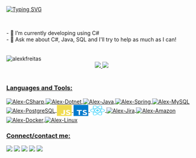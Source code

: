 [![Typing SVG](https://readme-typing-svg.herokuapp.com?font=Comic+Sans+MS&size=40&duration=3500&pause=2500&color=00BFBF&background=FFFFFF00&center=true&vCenter=true&width=1000&lines=Bem-vindo!;Alex+Katanosaka+Freitas;24+anos+de+idade;S%C3%A3o+Paulo+-+SP;Desenvolvedor+Full+Stack)](https://git.io/typing-svg)
##

<br>
- 🌱 I’m currently developing using C#<br>
- 💬 Ask me about C#, Java, SQL and I'll try to help as much as I can!<br><br><br>

<img src="https://komarev.com/ghpvc/?username=alexkfreitas&label=Profile%20views&color=0e75b6&style=flat" alt="alexkfreitas" />




<div align="center">
  <a href="https://github.com/pereiracaslu">
  <img height="180em" src="https://github-readme-stats.vercel.app/api?username=alexkfreitas&show_icons=true&theme=dark&include_all_commits=true&count_private=true"/>
  <img height="180em" src="https://github-readme-stats.vercel.app/api/top-langs/?username=alexkfreitas&layout=compact&langs_count=7&theme=dark"/>
</div>
<div style="display: inline_block"><br>
  
 ### Languages and Tools:

  
          
  <img align="center" alt="Alex-CSharp" height="45" width="60" src="https://cdn.jsdelivr.net/gh/devicons/devicon/icons/csharp/csharp-original.svg" />
  <img align="center" alt="Alex-Dotnet" height="45" width="60" src="https://cdn.jsdelivr.net/gh/devicons/devicon/icons/dot-net/dot-net-plain-wordmark.svg" />
  <img align="center" alt="Alex-Java" height="45" width="60" src="https://cdn.jsdelivr.net/gh/devicons/devicon/icons/java/java-original.svg">
  <img align="center" alt="Alex-Spring" height="30" width="40" src="https://cdn.jsdelivr.net/gh/devicons/devicon/icons/spring/spring-original.svg">
  <img align="center" alt="Alex-MySQL" height="45" width="60" src="https://cdn.jsdelivr.net/gh/devicons/devicon/icons/mysql/mysql-original-wordmark.svg">
  <img align="center" alt="Alex-PostgreSQL" height="45" width="60" src="https://cdn.jsdelivr.net/gh/devicons/devicon/icons/postgresql/postgresql-original-wordmark.svg">
  <img align="center" alt="Alex-Js" height="30" width="40" src="https://raw.githubusercontent.com/devicons/devicon/master/icons/javascript/javascript-plain.svg">
  <img align="center" alt="Alex-Ts" height="30" width="40" src="https://raw.githubusercontent.com/devicons/devicon/master/icons/typescript/typescript-plain.svg">
  <img align="center" alt="Alex-React" height="30" width="40" src="https://raw.githubusercontent.com/devicons/devicon/master/icons/react/react-original.svg">
  <img align="center" alt="Alex-Jira" height="30" width="40" src="https://cdn.jsdelivr.net/gh/devicons/devicon/icons/jira/jira-original-wordmark.svg">
  <img align="center" alt="Alex-Amazon" height="60" width="80" src="https://cdn.jsdelivr.net/gh/devicons/devicon/icons/amazonwebservices/amazonwebservices-plain-wordmark.svg">
  <img align="center" alt="Alex-Docker" height="45" width="60" src="https://cdn.jsdelivr.net/gh/devicons/devicon/icons/docker/docker-original-wordmark.svg">
  <img align="center" alt="Alex-Linux" height="45" width="60" src="https://cdn.jsdelivr.net/gh/devicons/devicon/icons/linux/linux-original.svg">
  
  
  
  
  
  

  
  
            
          
 
          
  
  
  ### Connect/contact me:
 
<div> 
  <a href="https://www.linkedin.com/in/alex-katanosaka-freitas-237123199/" target="_blank"><img src="https://img.shields.io/badge/-LinkedIn-%230077B5?style=for-the-badge&logo=linkedin&logoColor=white" target="_blank"></a> 
  <a href="https://www.youtube.com/watch?v=NDV2LB-N-jg&t=1s&ab_channel=AlexKatanosaka" target="_blank"><img src="https://img.shields.io/badge/YouTube-FF0000?style=for-the-badge&logo=youtube&logoColor=white" target="_blank"></a>
  <a href="https://www.instagram.com/alexkatanosaka/" target="_blank"><img src="https://img.shields.io/badge/-Instagram-%23E4405F?style=for-the-badge&logo=instagram&logoColor=white" target="_blank"></a>
  <a href="https://wa.me/5511952414203" target="_blank"><img src="https://img.shields.io/badge/WhatsApp-25D366?style=for-the-badge&logo=whatsapp&logoColor=white" target="_blank"></a>  
  <a href = "mailto:alex.ka.freitas@gmail.com"><img src="https://img.shields.io/badge/Gmail-D14836?style=for-the-badge&logo=gmail&logoColor=white"></a>
 
 
</div>
